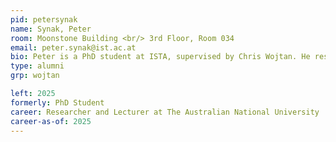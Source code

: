 ```yaml
---
pid: petersynak
name: Synak, Peter
room: Moonstone Building <br/> 3rd Floor, Room 034
email: peter.synak@ist.ac.at
bio: Peter is a PhD student at ISTA, supervised by Chris Wojtan. He researches how to robustly handle topological changes on non-manifold moving meshes.
type: alumni
grp: wojtan

left: 2025
formerly: PhD Student
career: Researcher and Lecturer at The Australian National University
career-as-of: 2025
---
```

